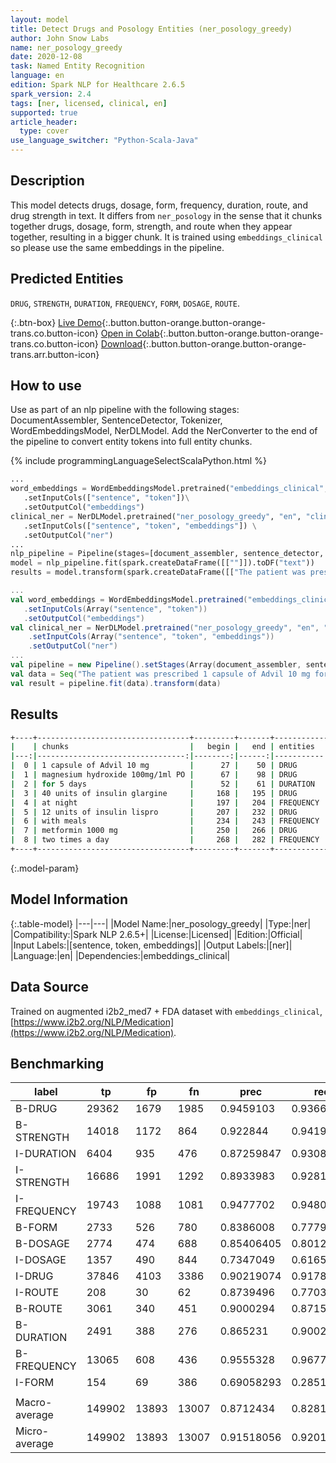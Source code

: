 ```yaml
---
layout: model
title: Detect Drugs and Posology Entities (ner_posology_greedy)
author: John Snow Labs
name: ner_posology_greedy
date: 2020-12-08
task: Named Entity Recognition
language: en
edition: Spark NLP for Healthcare 2.6.5
spark_version: 2.4
tags: [ner, licensed, clinical, en]
supported: true
article_header:
  type: cover
use_language_switcher: "Python-Scala-Java"
---
```


## Description

This model detects drugs, dosage, form, frequency, duration, route, and drug strength in text. It differs from `ner_posology` in the sense that it chunks together drugs, dosage, form, strength, and route when they appear together, resulting in a bigger chunk. It is trained using `embeddings_clinical` so please use the same embeddings in the pipeline.

## Predicted Entities

`DRUG`, `STRENGTH`, `DURATION`, `FREQUENCY`, `FORM`, `DOSAGE`, `ROUTE`.

{:.btn-box}
[Live Demo](https://demo.johnsnowlabs.com/healthcare/NER_POSOLOGY/){:.button.button-orange.button-orange-trans.co.button-icon}
[Open in Colab](https://colab.research.google.com/github/JohnSnowLabs/spark-nlp-workshop/blob/master/tutorials/streamlit_notebooks/healthcare/NER_POSOLOGY.ipynb){:.button.button-orange.button-orange-trans.co.button-icon}
[Download](https://s3.amazonaws.com/auxdata.johnsnowlabs.com/clinical/models/ner_posology_greedy_en_2.6.4_2.4_1607422064676.zip){:.button.button-orange.button-orange-trans.arr.button-icon}

## How to use

Use as part of an nlp pipeline with the following stages: DocumentAssembler, SentenceDetector, Tokenizer, WordEmbeddingsModel, NerDLModel. Add the NerConverter to the end of the pipeline to convert entity tokens into full entity chunks.

<div class="tabs-box" markdown="1">
{% include programmingLanguageSelectScalaPython.html %}

```python
...
word_embeddings = WordEmbeddingsModel.pretrained("embeddings_clinical", "en", "clinical/models")\
   .setInputCols(["sentence", "token"])\
   .setOutputCol("embeddings")
clinical_ner = NerDLModel.pretrained("ner_posology_greedy", "en", "clinical/models") \
   .setInputCols(["sentence", "token", "embeddings"]) \
   .setOutputCol("ner")
...
nlp_pipeline = Pipeline(stages=[document_assembler, sentence_detector, tokenizer, word_embeddings, clinical_ner, ner_converter])
model = nlp_pipeline.fit(spark.createDataFrame([[""]]).toDF("text"))
results = model.transform(spark.createDataFrame([["The patient was prescribed 1 capsule of Advil 10 mg for 5 days and magnesium hydroxide 100mg/1ml suspension PO. He was seen by the endocrinology service and she was discharged on 40 units of insulin glargine at night, 12 units of insulin lispro with meals, and metformin 1000 mg two times a day."]]).toDF("text"))
```

```scala
...
val word_embeddings = WordEmbeddingsModel.pretrained("embeddings_clinical", "en", "clinical/models")
   .setInputCols(Array("sentence", "token"))
   .setOutputCol("embeddings")
val clinical_ner = NerDLModel.pretrained("ner_posology_greedy", "en", "clinical/models")
    .setInputCols(Array("sentence", "token", "embeddings"))
    .setOutputCol("ner")
...
val pipeline = new Pipeline().setStages(Array(document_assembler, sentence_detector, tokenizer, word_embeddings, clinical_ner, ner_converter))
val data = Seq("The patient was prescribed 1 capsule of Advil 10 mg for 5 days and magnesium hydroxide 100mg/1ml suspension PO. He was seen by the endocrinology service and she was discharged on 40 units of insulin glargine at night, 12 units of insulin lispro with meals, and metformin 1000 mg two times a day.").toDF("text")
val result = pipeline.fit(data).transform(data)
```
</div>

## Results

```bash
+----+----------------------------------+---------+-------+------------+
|    | chunks                           |   begin |   end | entities   |
|---:|---------------------------------:|--------:|------:|-----------:|
|  0 | 1 capsule of Advil 10 mg         |      27 |    50 | DRUG       |
|  1 | magnesium hydroxide 100mg/1ml PO |      67 |    98 | DRUG       |
|  2 | for 5 days                       |      52 |    61 | DURATION   |
|  3 | 40 units of insulin glargine     |     168 |   195 | DRUG       |
|  4 | at night                         |     197 |   204 | FREQUENCY  |
|  5 | 12 units of insulin lispro       |     207 |   232 | DRUG       |
|  6 | with meals                       |     234 |   243 | FREQUENCY  |
|  7 | metformin 1000 mg                |     250 |   266 | DRUG       |
|  8 | two times a day                  |     268 |   282 | FREQUENCY  |
+----+----------------------------------+---------+-------+------------+
```

{:.model-param}
## Model Information

{:.table-model}
|---|---|
|Model Name:|ner_posology_greedy|
|Type:|ner|
|Compatibility:|Spark NLP 2.6.5+|
|License:|Licensed|
|Edition:|Official|
|Input Labels:|[sentence, token, embeddings]|
|Output Labels:|[ner]|
|Language:|en|
|Dependencies:|embeddings_clinical|

## Data Source

Trained on augmented i2b2_med7 + FDA dataset with ``embeddings_clinical``, [https://www.i2b2.org/NLP/Medication](https://www.i2b2.org/NLP/Medication).

## Benchmarking

| label         | tp     | fp    | fn    | prec       | rec        | f1         |
|---------------|--------|-------|-------|------------|------------|------------|
| B-DRUG        | 29362  | 1679  | 1985  | 0.9459103  | 0.93667656 | 0.94127077 |
| B-STRENGTH    | 14018  | 1172  | 864   | 0.922844   | 0.9419433  | 0.9322958  |
| I-DURATION    | 6404   | 935   | 476   | 0.87259847 | 0.93081397 | 0.9007666  |
| I-STRENGTH    | 16686  | 1991  | 1292  | 0.8933983  | 0.9281344  | 0.9104351  |
| I-FREQUENCY   | 19743  | 1088  | 1081  | 0.9477702  | 0.94808877 | 0.9479294  |
| B-FORM        | 2733   | 526   | 780   | 0.8386008  | 0.7779676  | 0.80714715 |
| B-DOSAGE      | 2774   | 474   | 688   | 0.85406405 | 0.80127096 | 0.8268257  |
| I-DOSAGE      | 1357   | 490   | 844   | 0.7347049  | 0.6165379  | 0.67045456 |
| I-DRUG        | 37846  | 4103  | 3386  | 0.90219074 | 0.91787934 | 0.9099674  |
| I-ROUTE       | 208    | 30    | 62    | 0.8739496  | 0.77037036 | 0.8188976  |
| B-ROUTE       | 3061   | 340   | 451   | 0.9000294  | 0.87158316 | 0.88557786 |
| B-DURATION    | 2491   | 388   | 276   | 0.865231   | 0.900253   | 0.8823946  |
| B-FREQUENCY   | 13065  | 608   | 436   | 0.9555328  | 0.9677061  | 0.9615809  |
| I-FORM        | 154    | 69    | 386   | 0.69058293 | 0.2851852  | 0.40366974 |
|               |        |       |       |            |            |            |
| Macro-average | 149902 | 13893 | 13007 | 0.8712434  | 0.82817215 | 0.849162   |
| Micro-average | 149902 | 13893 | 13007 | 0.91518056 | 0.92015785 | 0.9176625  |
